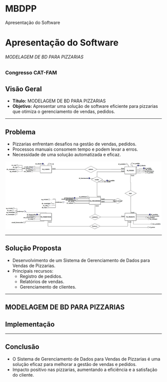 # MBDPP
Apresentação do Software
# Apresentação do Software
###### MODELAGEM DE BD PARA PIZZARIAS
### Congresso CAT-FAM

## Visão Geral

- **Título:** MODELAGEM DE BD PARA PIZZARIAS
- **Objetivo:** Apresentar uma solução de software eficiente para pizzarias que otimiza o gerenciamento de vendas, pedidos.

---

## Problema

- Pizzarias enfrentam desafios na gestão de vendas, pedidos.
- Processos manuais consomem tempo e podem levar a erros.
- Necessidade de uma solução automatizada e eficaz.
<img src="/img/modeloconceitual atualizado foto.jpg">


---

## Solução Proposta

- Desenvolvimento de um Sistema de Gerenciamento de Dados para Vendas de Pizzarias.
- Principais recursos:
  - Registro de pedidos.
  - Relatórios de vendas.
  - Gerenciamento de clientes.

---

## MODELAGEM DE BD PARA PIZZARIAS


## Implementação


---

## Conclusão

- O Sistema de Gerenciamento de Dados para Vendas de Pizzarias é uma solução eficaz para melhorar a gestão de vendas e pedidos.
- Impacto positivo nas pizzarias, aumentando a eficiência e a satisfação do cliente.

